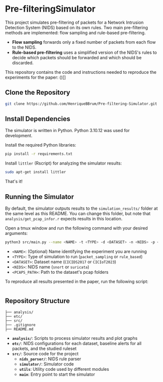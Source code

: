 # Pre-filteringSimulator

This project simulates pre-filtering of packets for a Network Intrusion Detection System (NIDS) based on its own rules. Two main pre-filtering methods are implemented: flow sampling and rule-based pre-filtering.

- **Flow sampling** forwards only a fixed number of packets from each flow to the NIDS.
- **Rule-based pre-filtering** uses a simplified version of the NIDS's rules to decide which packets should be forwarded and which should be discarded.

This repository contains the code and instructions needed to reproduce the experiments for the paper: ()[]

## Clone the Repository

```bash
git clone https://github.com/HenriqueBBrum/Pre-filtering-Simulator.git
```

## Install Dependencies

The simulator is written in Python. Python 3.10.12 was used for development.

Install the required Python libraries:

```bash
pip install -r requirements.txt
```

Install `littler` (Rscript) for analyzing the simulator results:

```bash
sudo apt-get install littler
```

That's it!

## Running the Simulator

By default, the simulator outputs results to the `simulation_results/` folder at the same level as this README. You can change this folder, but note that `analysis/get_pcap_infor.r` expects results in this location.

Open a tmux window and run the following command with your desired arguments:

```bash
python3 src/main.py --name <NAME> -t <TYPE> -d <DATASET> -n <NIDS> -p <PCAPS_PATH>
```

- `<NAME>`: (Optional) Name identifying the experiment you are running  
- `<TYPE>`: Type of simulation to run (`packet_sampling` or `rule_based`)
- `<DATASET>`: Dataset name (`CICIDS2017` or `CICIoT2023`)
- `<NIDS>`: NIDS name (`snort` or `suricata`)
- `<PCAPS_PATH>`: Path to the dataset's pcap folders

To reproduce all results presented in the paper, run the following script:

```

```

## Repository Structure

```
├── analysis/
├── etc/
├── src/
├── .gitignore
├── README.md
```

- **`analysis/`**: Scripts to process simulator results and plot graphs
- **`etc/`**: NIDS configurations for each dataset, baseline alerts for all packets, and the studied ruleset
- **`src/`**: Source code for the project
    - **`nids_parser/`**: NIDS rule parser
    - **`simulator/`**: Simulator code
    - **`utils`**: Utility code used by different modules
    - **`main`**: Entry point to start the simulator
